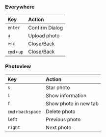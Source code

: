 ### Everywhere
| Key | Action |
|:-----------|:------------|
| `enter` | Confirm Dialog |
| `u` | Upload photo |
| `esc` | Close/Back |  
| `cmd`+`up` | Close/Back | 

### Photoview
| Key | Action |
|:-----------|:------------|
| `s` | Star photo |  
| `i` | Show information |  
| `f` | Show photo in new tab  
| `cmd`+`backspace` | Delete photo  
| `left` | Previous photo  
| `right` | Next photo  